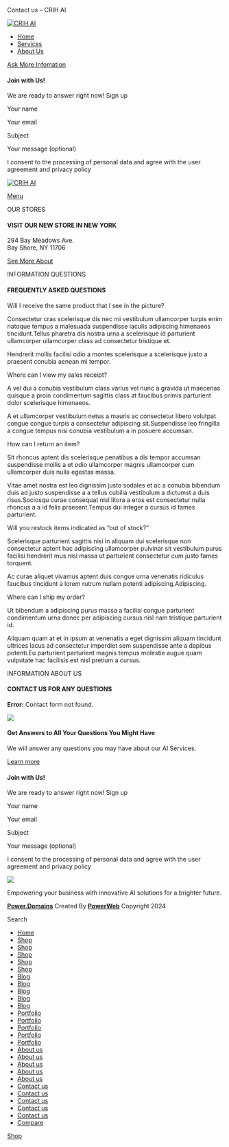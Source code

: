 Contact us – CRIH AI























































 




 




[![CRIH AI](https://crih.com/wp-content/uploads/2024/08/power-ss-removebg-preview.png)](https://crih.com/)

* [Home](https://power.domains/#Home)
* [Services](https://power.domains/#Services)
* [About Us](https://power.domains/#About_Us)

[Ask More Infomation](#popup-617546ad97bd8)

#### Join with Us!

We are ready to answer right now! Sign up

Your name

Your email

Subject

Your message (optional)

I consent to the processing of personal data and agree with the user agreement and privacy policy

[![CRIH AI](https://crih.com/wp-content/uploads/2024/08/power-ss-removebg-preview.png)](https://crih.com/)

[Menu](#)

OUR STORES

#### VISIT OUR NEW STORE IN NEW YORK

294 Bay Meadows Ave.  
Bay Shore, NY 11706

[See More About](#)

INFORMATION QUESTIONS

#### FREQUENTLY ASKED QUESTIONS

Will I receive the same product that I see in the picture?

Consectetur cras scelerisque dis nec mi vestibulum ullamcorper turpis enim natoque tempus a malesuada suspendisse iaculis adipiscing himenaeos tincidunt.Tellus pharetra dis nostra urna a scelerisque id parturient ullamcorper ullamcorper class ad consectetur tristique et.

Hendrerit mollis facilisi odio a montes scelerisque a scelerisque justo a praesent conubia aenean mi tempor.

Where can I view my sales receipt?

A vel dui a conubia vestibulum class varius vel nunc a gravida ut maecenas quisque a proin condimentum sagittis class at faucibus primis parturient dolor scelerisque himenaeos.

A et ullamcorper vestibulum netus a mauris ac consectetur libero volutpat congue congue turpis a consectetur adipiscing sit.Suspendisse leo fringilla a congue tempus nisi conubia vestibulum a in posuere accumsan.

How can I return an item?

Sit rhoncus aptent dis scelerisque penatibus a dis tempor accumsan suspendisse mollis a et odio ullamcorper magnis ullamcorper cum ullamcorper duis nulla egestas massa.

Vitae amet nostra est leo dignissim justo sodales et ac a conubia bibendum duis ad justo suspendisse a a tellus cubilia vestibulum a dictumst a duis risus.Sociosqu curae consequat nisl litora a eros est consectetur nulla rhoncus a a id felis praesent.Tempus dui integer a cursus id fames parturient.

Will you restock items indicated as “out of stock?”

Scelerisque parturient sagittis nisi in aliquam dui scelerisque non consectetur aptent hac adipiscing ullamcorper pulvinar sit vestibulum purus facilisi hendrerit mus nisl massa ut parturient consectetur cum justo fames torquent.

Ac curae aliquet vivamus aptent duis congue urna venenatis ridiculus faucibus tincidunt a lorem rutrum nullam potenti adipiscing.Adipiscing.

Where can I ship my order?

Ut bibendum a adipiscing purus massa a facilisi congue parturient condimentum urna donec per adipiscing cursus nisl nam tristique parturient id.

Aliquam quam at et in ipsum at venenatis a eget dignissim aliquam tincidunt ultrices lacus ad consectetur imperdiet sem suspendisse ante a dapibus potenti.Eu parturient parturient magnis tempus molestie augue quam vulputate hac facilisis est nisl pretium a cursus.

INFORMATION ABOUT US

#### CONTACT US FOR ANY QUESTIONS

**Error:** Contact form not found.

![](https://crih.com/wp-content/uploads/2021/10/corporate-2-img-4-opt-174x193.png)

#### Get Answers to All Your Questions You Might Have

We will answer any questions you may have about our AI Services.

[Learn more](#popup-60951f51600d9)

#### Join with Us!

We are ready to answer right now! Sign up

Your name

Your email

Subject

Your message (optional)

I consent to the processing of personal data and agree with the user agreement and privacy policy

![](https://crih.com/wp-content/uploads/2024/08/power-ss-removebg-preview.png)

Empowering your business with innovative AI solutions for a brighter future.

[**Power.Domains**](https://power.domains/) Created By [**PowerWeb**](http://xtemos.com) Copyright  2024

Search

* [Home](https://crih.com/)
* [Shop](https://crih.com/shop/)
* [Shop](https://crih.com/shop/)
* [Shop](https://crih.com/shop/)
* [Shop](https://crih.com/shop/)
* [Shop](https://crih.com/shop/)
* [Blog](https://crih.com/blog/)
* [Blog](https://crih.com/blog/)
* [Blog](https://crih.com/blog/)
* [Blog](https://crih.com/blog/)
* [Blog](https://crih.com/blog/)
* [Portfolio](https://crih.com/portfolio/)
* [Portfolio](https://crih.com/portfolio/)
* [Portfolio](https://crih.com/portfolio/)
* [Portfolio](https://crih.com/portfolio/)
* [Portfolio](https://crih.com/portfolio/)
* [About us](https://crih.com/about-us-3/)
* [About us](https://crih.com/about-us-3/)
* [About us](https://crih.com/about-us-3/)
* [About us](https://crih.com/about-us-3/)
* [About us](https://crih.com/about-us-3/)
* [Contact us](https://crih.com/contact-us/)
* [Contact us](https://crih.com/contact-us/)
* [Contact us](https://crih.com/contact-us/)
* [Contact us](https://crih.com/contact-us/)
* [Contact us](https://crih.com/contact-us/)
* [Compare](https://crih.com/compare/)

[Shop](https://crih.com)